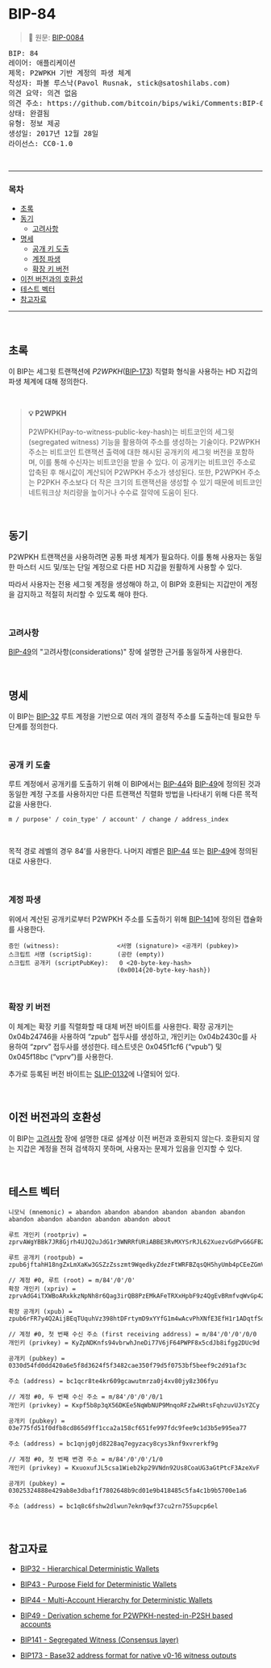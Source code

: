 # BIP-84

> 📖 원문: [BIP-0084](https://github.com/bitcoin/bips/blob/master/bip-0084.mediawiki)

<pre>
BIP: 84
레이어: 애플리케이션
제목: P2WPKH 기반 계정의 파생 체계
작성자: 파볼 루스낙(Pavol Rusnak, stick@satoshilabs.com)
의견 요약: 의견 없음
의견 주소: https://github.com/bitcoin/bips/wiki/Comments:BIP-0084
상태: 완결됨
유형: 정보 제공
생성일: 2017년 12월 28일
라이선스: CC0-1.0
</pre>

<br>

---

### 목차

- [초록](#초록)
- [동기](#동기)
  - [고려사항](#고려사항)
- [명세](#명세)
  - [공개 키 도출](#공개-키-도출)
  - [계정 파생](#계정-파생)
  - [확장 키 버전](#확장-키-버전)
- [이전 버전과의 호환성](#이전-버전과의-호환성)
- [테스트 벡터](#테스트-벡터)
- [참고자료](#참고자료)

---

<br>

## 초록

이 BIP는 세그윗 트랜잭션에 *P2WPKH*([BIP-173](https://github.com/bitcoin/bips/blob/master/bip-0173.mediawiki)) 직렬화 형식을 사용하는 HD 지갑의 파생 체계에 대해 정의한다.

<br>

> **💡 P2WPKH**<br><br>
> P2WPKH(Pay-to-witness-public-key-hash)는 비트코인의 세그윗(segregated witness) 기능을 활용하여 주소를 생성하는 기술이다. P2WPKH 주소는 비트코인 트랜잭션 출력에 대한 해시된 공개키의 세그윗 버전을 포함하며, 이를 통해 수신자는 비트코인을 받을 수 있다. 이 공개키는 비트코인 주소로 압축된 후 해시값이 계산되어 P2WPKH 주소가 생성된다. 또한, P2WPKH 주소는 P2PKH 주소보다 더 작은 크기의 트랜잭션을 생성할 수 있기 때문에 비트코인 네트워크상 처리량을 높이거나 수수료 절약에 도움이 된다.

<br>

## 동기

P2WPKH 트랜잭션을 사용하려면 공통 파생 체계가 필요하다. 이를 통해 사용자는 동일한 마스터 시드 및/또는 단일 계정으로 다른 HD 지갑을 원활하게 사용할 수 있다.

따라서 사용자는 전용 세그윗 계정을 생성해야 하고, 이 BIP와 호환되는 지갑만이 계정을 감지하고 적절히 처리할 수 있도록 해야 한다.

<br>

### 고려사항

[BIP-49](https://github.com/bitcoin/bips/blob/master/bip-0049.mediawiki)의 "고려사항(considerations)" 장에 설명한 근거를 동일하게 사용한다.

<br>

## 명세

이 BIP는 [BIP-32](https://github.com/bitcoin/bips/blob/master/bip-0032.mediawiki) 루트 계정을 기반으로 여러 개의 결정적 주소를 도출하는데 필요한 두 단계를 정의한다.

<br>

### 공개 키 도출

루트 계정에서 공개키를 도출하기 위해 이 BIP에서는 [BIP-44](https://github.com/bitcoin/bips/blob/master/bip-0044.mediawiki)와 [BIP-49](https://github.com/bitcoin/bips/blob/master/bip-0049.mediawiki)에 정의된 것과 동일한 계정 구조를 사용하지만 다른 트랜잭션 직렬화 방법을 나타내기 위해 다른 목적 값을 사용한다.

```
m / purpose' / coin_type' / account' / change / address_index
```

<br>

목적 경로 레벨의 경우 84’를 사용한다. 나머지 레벨은 [BIP-44](https://github.com/bitcoin/bips/blob/master/bip-0044.mediawiki) 또는 [BIP-49](https://github.com/bitcoin/bips/blob/master/bip-0049.mediawiki)에 정의된 대로 사용한다.

<br>

### 계정 파생

위에서 계산된 공개키로부터 P2WPKH 주소를 도출하기 위해 [BIP-141](https://github.com/bitcoin/bips/blob/master/bip-0141.mediawiki#p2wpkh)에 정의된 캡슐화를 사용한다.

```
증인 (witness):                <서명 (signature)> <공개키 (pubkey)>
스크립트 서명 (scriptSig):       (공란 (empty))
스크립트 공개키 (scriptPubKey):   0 <20-byte-key-hash>
                              (0x0014{20-byte-key-hash})
```

<br>

### 확장 키 버전

이 체계는 확장 키를 직렬화할 때 대체 버전 바이트를 사용한다. 확장 공개키는 0x04b24746을 사용하여 “zpub” 접두사를 생성하고, 개인키는 0x04b2430c를 사용하여 “zprv” 접두사를 생성한다. 테스트넷은 0x045f1cf6 (“vpub”) 및 0x045f18bc (“vprv”)를 사용한다.

추가로 등록된 버전 바이트는 [SLIP-0132](https://github.com/satoshilabs/slips/blob/master/slip-0132.md)에 나열되어 있다.

<br>

## 이전 버전과의 호환성

이 BIP는 [고려사항](#고려사항) 장에 설명한 대로 설계상 이전 버전과 호환되지 않는다. 호환되지 않는 지갑은 계정을 전혀 검색하지 못하며, 사용자는 문제가 있음을 인지할 수 있다.

<br>

## 테스트 벡터

```
니모닉 (mnemonic) = abandon abandon abandon abandon abandon abandon abandon abandon abandon abandon abandon about

루트 개인키 (rootpriv) = zprvAWgYBBk7JR8Gjrh4UJQ2uJdG1r3WNRRfURiABBE3RvMXYSrRJL62XuezvGdPvG6GFBZduosCc1YP5wixPox7zhZLfiUm8aunE96BBa4Kei5

루트 공개키 (rootpub) = zpub6jftahH18ngZxLmXaKw3GSZzZsszmt9WqedkyZdezFtWRFBZqsQH5hyUmb4pCEeZGmVfQuP5bedXTB8is6fTv19U1GQRyQUKQGUTzyHACMF

// 계정 #0, 루트 (root) = m/84'/0'/0'
확장 개인키 (xpriv) = zprvAdG4iTXWBoARxkkzNpNh8r6Qag3irQB8PzEMkAFeTRXxHpbF9z4QgEvBRmfvqWvGp42t42nvgGpNgYSJA9iefm1yYNZKEm7z6qUWCroSQnE

확장 공개키 (xpub) = zpub6rFR7y4Q2AijBEqTUquhVz398htDFrtymD9xYYfG1m4wAcvPhXNfE3EfH1r1ADqtfSdVCToUG868RvUUkgDKf31mGDtKsAYz2oz2AGutZYs

// 계정 #0, 첫 번째 수신 주소 (first receiving address) = m/84'/0'/0'/0/0
개인키 (privkey) = KyZpNDKnfs94vbrwhJneDi77V6jF64PWPF8x5cdJb8ifgg2DUc9d

공개키 (pubkey) = 0330d54fd0dd420a6e5f8d3624f5f3482cae350f79d5f0753bf5beef9c2d91af3c

주소 (address) = bc1qcr8te4kr609gcawutmrza0j4xv80jy8z306fyu

// 계정 #0, 두 번째 수신 주소 = m/84'/0'/0'/0/1
개인키 (privkey) = Kxpf5b8p3qX56DKEe5NqWbNUP9MnqoRFzZwHRtsFqhzuvUJsYZCy

공개키 (pubkey) = 03e775fd51f0dfb8cd865d9ff1cca2a158cf651fe997fdc9fee9c1d3b5e995ea77

주소 (address) = bc1qnjg0jd8228aq7egyzacy8cys3knf9xvrerkf9g

// 계정 #0, 첫 번째 변경 주소 = m/84'/0'/0'/1/0
개인키 (privkey) = KxuoxufJL5csa1Wieb2kp29VNdn92Us8CoaUG3aGtPtcF3AzeXvF

공개키 (pubkey) = 03025324888e429ab8e3dbaf1f7802648b9cd01e9b418485c5fa4c1b9b5700e1a6

주소 (address) = bc1q8c6fshw2dlwun7ekn9qwf37cu2rn755upcp6el
```

<br>

## 참고자료

- [BIP32 - Hierarchical Deterministic Wallets](https://github.com/bitcoin/bips/blob/master/bip-0032.mediawiki)

- [BIP43 - Purpose Field for Deterministic Wallets](https://github.com/bitcoin/bips/blob/master/bip-0043.mediawiki)

- [BIP44 - Multi-Account Hierarchy for Deterministic Wallets](https://github.com/bitcoin/bips/blob/master/bip-0044.mediawiki)

- [BIP49 - Derivation scheme for P2WPKH-nested-in-P2SH based accounts](https://github.com/bitcoin/bips/blob/master/bip-0049.mediawiki)

- [BIP141 - Segregated Witness (Consensus layer)](https://github.com/bitcoin/bips/blob/master/bip-0141.mediawiki)

- [BIP173 - Base32 address format for native v0-16 witness outputs](https://github.com/bitcoin/bips/blob/master/bip-0173.mediawiki)